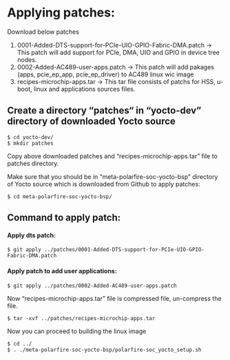 # Applying patches:

Download  below patches
1. 0001-Added-DTS-support-for-PCIe-UIO-GPIO-Fabric-DMA.patch -> This patch will add support for PCIe, DMA, UIO and GPIO in device tree nodes.
2. 0002-Added-AC489-user-apps.patch -> This patch will add pakages (apps, pcie_ep_app, pcie_ep_driver) to AC489 linux wic image
3. recipes-microchip-apps.tar -> This tar file consists of patchs for HSS, u-boot, linux and applications sources files.

## Create a directory  “patches“ in “yocto-dev” directory of downloaded Yocto source

```
$ cd yocto-dev/
$ mkdir patches 
```
Copy above downloaded patches and “recipes-microchip-apps.tar” file to patches directory.

Make sure that you should be in “meta-polarfire-soc-yocto-bsp” directory of Yocto source which is downloaded from Github to apply patches:

```
$ cd meta-polarfire-soc-yocto-bsp/
```

## Command to apply patch:

#### Apply dts patch:
```
$ git apply ../patches/0001-Added-DTS-support-for-PCIe-UIO-GPIO-Fabric-DMA.patch
```
#### Apply patch to add user applications:
```
$ git apply ../patches/0002-Added-AC489-user-apps.patch
```
Now “recipes-microchip-apps.tar” file is compressed file, un-compress the file.

```
$ tar -xvf ../patches/recipes-microchip-apps.tar
```
Now you can proceed to building the linux image

```
$ cd ../
$ . ./meta-polarfire-soc-yocto-bsp/polarfire-soc_yocto_setup.sh
```

